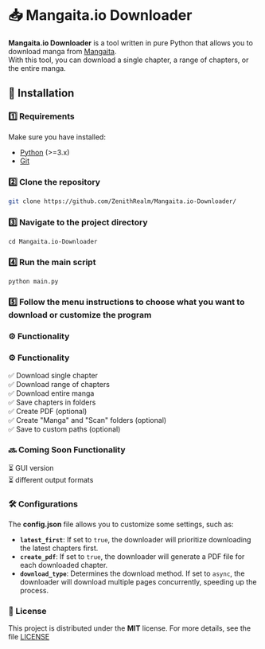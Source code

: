 # 📥 Mangaita.io Downloader

**Mangaita.io Downloader** is a tool written in pure Python that allows you to download manga from [Mangaita](https://mangaita.io/).  
With this tool, you can download a single chapter, a range of chapters, or the entire manga.

## 🚀 Installation

### 1️⃣ Requirements

Make sure you have installed:
- [Python](https://www.python.org/) (>=3.x)
- [Git](https://git-scm.com/)

### 2️⃣ Clone the repository

```sh
git clone https://github.com/ZenithRealm/Mangaita.io-Downloader/
```

### 3️⃣ Navigate to the project directory
```
cd Mangaita.io-Downloader
```

### 4️⃣ Run the main script
```
python main.py
```

### 5️⃣ Follow the menu instructions to choose what you want to download or customize the program

### ⚙️ Functionality
### ⚙️ Functionality
✅ Download single chapter  
✅ Download range of chapters  
✅ Download entire manga  
✅ Save chapters in folders  
✅ Create PDF (optional)  
✅ Create "Manga" and "Scan" folders (optional)  
✅ Save to custom paths (optional)  

### 🔜 Coming Soon Functionality
⏳ GUI version  
⏳ different output formats

### 🛠️ Configurations

The **config.json** file allows you to customize some settings, such as:
- **`latest_first`**: If set to `true`, the downloader will prioritize downloading the latest chapters first.  
- **`create_pdf`**: If set to `true`, the downloader will generate a PDF file for each downloaded chapter.  
- **`download_type`**: Determines the download method. If set to `async`, the downloader will download multiple pages concurrently, speeding up the process.

### 📝 License

This project is distributed under the **MIT** license. For more details, see the file [LICENSE](https://github.com/ZenithRealm/Mangaita.io-Dowloader/blob/main/LICENSE)
